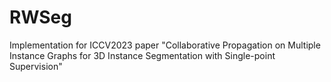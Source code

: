 # RWSeg
Implementation for ICCV2023 paper "Collaborative Propagation on Multiple Instance Graphs for 3D Instance Segmentation with Single-point Supervision"

